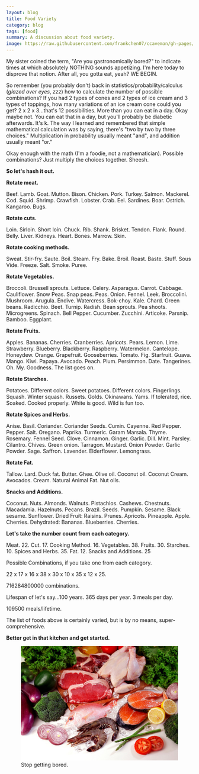 ```yaml
---
layout: blog
title: Food Variety
category: blog
tags: [food]  
summary: A discussion about food variety.
image: https://raw.githubusercontent.com/frankchen07/ccaveman/gh-pages/images/blog/042512_food_variety_courtesy_paleodietlifestyle.jpg
---
```


My sister coined the term, "Are you gastronomically bored?" to indicate times at which absolutely NOTHING sounds appetizing. I'm here today to disprove that notion. After all, you gotta eat, yeah? WE BEGIN.

So remember (you probably don't) back in statistics/probability/calculus (*glazed over eyes*, *zzz*) how to calculate the number of possible combinations? If you had 2 types of cones and 2 types of ice cream and 3 types of toppings, how many variations of an ice cream cone could you get? 2 x 2 x 3...that's 12 possibilities. More than you can eat in a day. Okay maybe not. You can eat that in a day, but you'll probably be diabetic afterwards. It's k. The way I learned and remembered that simple mathematical calculation was by saying, there's "two by two by three choices." Multiplication in probability usually meant "and", and addition usually meant "or."

Okay enough with the math (I'm a foodie, not a mathematician). Possible combinations? Just multiply the choices together. Sheesh.

**So let's hash it out.**

**Rotate meat.**

Beef. Lamb. Goat. Mutton. Bison. Chicken. Pork. Turkey. Salmon. Mackerel. Cod. Squid. Shrimp. Crawfish. Lobster. Crab. Eel. Sardines. Boar. Ostrich. Kangaroo. Bugs.

**Rotate cuts.**

Loin. Sirloin. Short loin. Chuck. Rib. Shank. Brisket. Tendon. Flank. Round. Belly. Liver. Kidneys. Heart. Bones. Marrow. Skin.

**Rotate cooking methods.**

Sweat. Stir-fry. Saute. Boil. Steam. Fry. Bake. Broil. Roast. Baste. Stuff. Sous Vide. Freeze. Salt. Smoke. Puree.

**Rotate Vegetables.**

Broccoli. Brussell sprouts. Lettuce. Celery. Asparagus. Carrot. Cabbage. Cauliflower. Snow Peas. Snap peas. Peas. Onion. Fennel. Leek. Broccolini. Mushroom. Arugula. Endive. Watercress. Bok-choy. Kale. Chard. Green beans. Radicchio. Beet. Turnip. Radish. Bean sprouts. Pea shoots. Microgreens. Spinach. Bell Pepper. Cucumber. Zucchini. Articoke. Parsnip. Bamboo. Eggplant.

**Rotate Fruits.**

Apples. Bananas. Cherries. Cranberries. Apricots. Pears. Lemon. Lime. Strawberry. Blueberry. Blackberry. Raspberry. Watermelon. Cantelope. Honeydew. Orange. Grapefruit. Gooseberries. Tomato. Fig. Starfruit. Guava. Mango. Kiwi. Papaya. Avocado. Peach. Plum. Persimmon. Date. Tangerines. Oh. My. Goodness. The list goes on.

**Rotate Starches.**

Potatoes. Different colors. Sweet potatoes. Different colors. Fingerlings. Squash. Winter squash. Russets. Golds. Okinawans. Yams. If tolerated, rice. Soaked. Cooked properly. White is good. Wild is fun too.

**Rotate Spices and Herbs.**

Anise. Basil. Coriander. Coriander Seeds. Cumin. Cayenne. Red Pepper. Pepper. Salt. Oregano. Paprika. Turmeric. Garam Marsala. Thyme. Rosemary. Fennel Seed. Clove. Cinnamon. Ginger. Garlic. Dill. Mint. Parsley. Cilantro. Chives. Green onion. Tarragon. Mustard. Onion Powder. Garlic Powder. Sage. Saffron. Lavender. Elderflower. Lemongrass.

**Rotate Fat.**

Tallow. Lard. Duck fat. Butter. Ghee. Olive oil. Coconut oil. Coconut Cream. Avocados. Cream. Natural Animal Fat. Nut oils.

**Snacks and Additions.**

Coconut. Nuts. Almonds. Walnuts. Pistachios. Cashews. Chestnuts. Macadamia. Hazelnuts. Pecans. Brazil. Seeds. Pumpkin. Sesame. Black sesame. Sunflower. Dried Fruit: Raisins. Prunes. Apricots. Pineapple. Apple. Cherries. Dehydrated: Bananas. Blueberries. Cherries.

**Let's take the number count from each category.**

Meat. 22.
Cut. 17.
Cooking Method. 16.
Vegetables. 38.
Fruits. 30.
Starches. 10.
Spices and Herbs. 35.
Fat. 12.
Snacks and Additions. 25

Possible Combinations, if you take one from each category.

22 x 17 x 16 x 38 x 30 x 10 x 35 x 12 x 25.

716284800000 combinations.

Lifespan of let's say...100 years. 365 days per year. 3 meals per day.

109500 meals/lifetime.

The list of foods above is certainly varied, but is by no means, super-comprehensive.

**Better get in that kitchen and get started.**
<figure>
    <img src="https://raw.githubusercontent.com/frankchen07/ccaveman/gh-pages/images/blog/042512_food_variety_courtesy_paleodietlifestyle.jpg"></img>
    <figcaption>Stop getting bored.</figcaption>
</figure>

